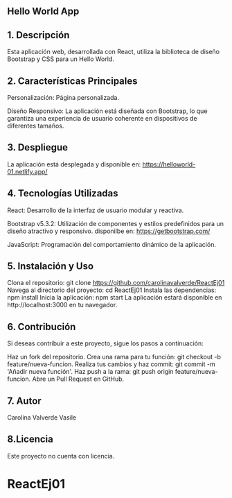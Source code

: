 ## **Hello World App**

## 1. Descripción
Esta aplicación web, desarrollada con React, utiliza la biblioteca de diseño Bootstrap y CSS para un Hello World.

## 2. Características Principales

Personalización: Página personalizada.

Diseño Responsivo: La aplicación está diseñada con Bootstrap, lo que garantiza una experiencia de usuario coherente en dispositivos de diferentes tamaños.

## 3. Despliegue

La aplicación está desplegada y disponible en: 
https://helloworld-01.netlify.app/

## 4. Tecnologías Utilizadas
React: Desarrollo de la interfaz de usuario modular y reactiva.

Bootstrap v5.3.2: Utilización de componentes y estilos predefinidos para un diseño atractivo y responsivo. disponilbe en: https://getbootstrap.com/

JavaScript: Programación del comportamiento dinámico de la aplicación.

## 5. Instalación y Uso
Clona el repositorio: git clone https://github.com/carolinavalverde/ReactEj01
Navega al directorio del proyecto: cd ReactEj01
Instala las dependencias: npm install
Inicia la aplicación: npm start
La aplicación estará disponible en http://localhost:3000 en tu navegador.

## 6. Contribución
Si deseas contribuir a este proyecto, sigue los pasos a continuación:

Haz un fork del repositorio.
Crea una rama para tu función: git checkout -b feature/nueva-funcion.
Realiza tus cambios y haz commit: git commit -m 'Añadir nueva función'.
Haz push a la rama: git push origin feature/nueva-funcion.
Abre un Pull Request en GitHub.

## 7. Autor
Carolina Valverde Vasile

## 8.Licencia
Este proyecto no cuenta con licencia.

# ReactEj01
